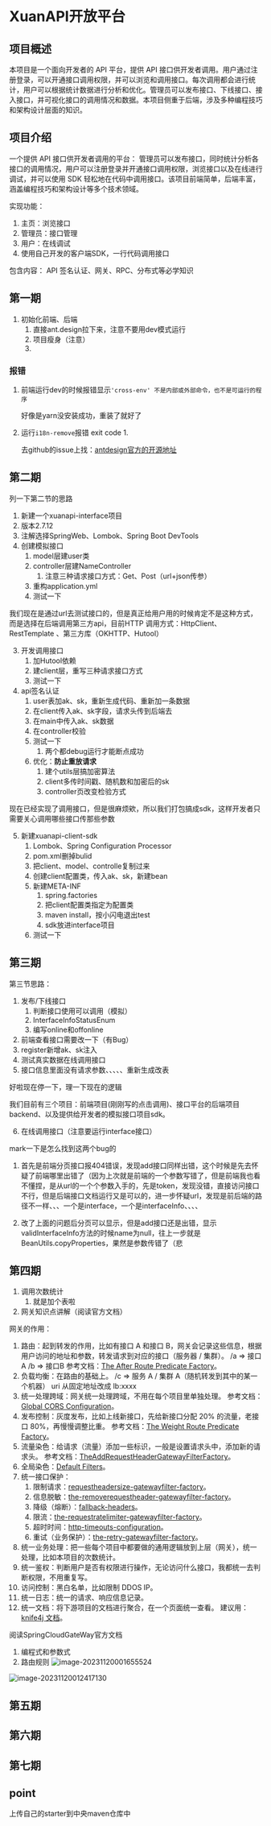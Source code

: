 # XuanAPI开放平台

## 项目概述

 本项目是一个面向开发者的 API 平台，提供 API
接口供开发者调用。用户通过注册登录，可以开通接口调用权限，并可以浏览和调用接口。每次调用都会进行统计，用户可以根据统计数据进行分析和优化。管理员可以发布接口、下线接口、接入接口，并可视化接口的调用情况和数据。本项目侧重于后端，涉及多种编程技巧和架构设计层面的知识。

## 项目介绍

 一个提供 API 接口供开发者调用的平台：
​ 管理员可以发布接口，同时统计分析各接口的调用情况，用户可以注册登录并开通接口调用权限，浏览接口以及在线进行调试，并可以使用
SDK 轻松地在代码中调用接口。该项目前端简单，后端丰富，涵盖编程技巧和架构设计等多个技术领域。

 实现功能：

1. 主页：浏览接口
2. 管理员：接口管理
3. 用户：在线调试
4. 使用自己开发的客户端SDK，一行代码调用接口

包含内容： API 签名认证、网关、RPC、分布式等必学知识

## 第一期

1. 初始化前端、后端
    1. 直接ant.design拉下来，注意不要用dev模式运行
    2. 项目瘦身（注意）
    2.

### 报错

1. 前端运行dev的时候报错显示`'cross-env' 不是内部或外部命令，也不是可运行的程序`

   好像是yarn没安装成功，重装了就好了

2. 运行`i18n-remove`报错 exit code 1.

   去github的issue上找：[antdesign官方的开源地址](https://github.com/ant-design/ant-design-pro)



## 第二期

列一下第二节的思路

1.  新建一个xuanapi-interface项目
   1. 版本2.7.12
   2. 注解选择SpringWeb、Lombok、Spring Boot DevTools
2. 创建模拟接口
   1. model层建user类
   2. controller层建NameController
      1. 注意三种请求接口方式：Get、Post（url+json传参）
   3. 重构application.yml
   4. 测试一下

我们现在是通过url去测试接口的，但是真正给用户用的时候肯定不是这种方式，而是选择在后端调用第三方api，目前HTTP 调用方式：HttpClient、RestTemplate
、第三方库（OKHTTP、Hutool）

3. 开发调用接口
   1. 加Hutool依赖
   2. 建client层，重写三种请求接口方式
   3. 测试一下
4. api签名认证
   1. user表加ak、sk，重新生成代码、重新加一条数据
   2. 在client传入ak、sk字段，请求头传到后端去
   3. 在main中传入ak、sk数据
   4. 在controller校验
   5. 测试一下
      1. 两个都debug运行才能断点成功
   6. 优化：**防止重放请求**
      1. 建个utils层搞加密算法
      2. client多传时间戳、随机数和加密后的sk
      3. controller页改变检验方式

现在已经实现了调用接口，但是很麻烦欸，所以我们打包搞成sdk，这样开发者只需要关心调用哪些接口传那些参数

5. 新建xuanapi-client-sdk
   1. Lombok、Spring Configuration Processor
   2. pom.xml删掉bulid
   3. 把client、model、controlle复制过来
   4. 创建client配置类，传入ak、sk，新建bean
   5. 新建META-INF
      1. spring.factories
      2. 把client配置类指定为配置类
      3. maven install，按小闪电退出test
      4. sdk放进interface项目
   6. 测试一下



## 第三期

第三节思路：

1. 发布/下线接口
   1. 判断接口使用可以调用（模拟）
   2. InterfaceInfoStatusEnum
   3. 编写online和offonline
2. 前端查看接口需要改一下（有Bug）
3. register新增ak、sk注入
4. 测试真实数据在线调用接口
5. 接口信息里面没有请求参数、、、、、重新生成改表

好啦现在停一下，理一下现在的逻辑

我们目前有三个项目：前端项目(刚刚写的点击调用)、接口平台的后端项目backend、以及提供给开发者的模拟接口项目sdk。

6. 在线调用接口（注意要运行interface接口）

mark一下是怎么找到这两个bug的

1. 首先是前端分页接口报404错误，发现add接口同样出错，这个时候是先去怀疑了前端哪里出错了（因为上次就是前端的一个参数写错了，但是前端我也看不懂捏，是从url的一个个参数入手的，先是token，发现没错，直接访问接口不行，但是后端接口文档运行又是可以的，进一步怀疑url，发现是前后端的路径不一样、、、一个是interface，一个是interfaceInfo、、、、

2. 改了上面的问题后分页可以显示，但是add接口还是出错，显示validInterfaceInfo方法的时候name为null，往上一步就是BeanUtils.copyProperties，果然是参数传错了（悲



## 第四期

1. 调用次数统计
   1. 就是加个表啦
2. 网关知识点讲解（阅读官方文档）



网关的作用：

1. 路由：起到转发的作用，比如有接口 A 和接口 B，网关会记录这些信息，根据用户访问的地址和参数，转发请求到对应的接口（服务器 / 集群）。
   /a => 接口A
   /b => 接口B
   参考文档：[The After Route Predicate Factory](https://docs.spring.io/spring-cloud-gateway/docs/current/reference/html/#the-after-route-predicate-factory)。
2. 负载均衡：在路由的基础上。
   /c => 服务 A / 集群 A（随机转发到其中的某一个机器）
   uri 从固定地址改成 lb:xxxx
3. 统一处理跨域：网关统一处理跨域，不用在每个项目里单独处理。
   参考文档：[Global CORS Configuration](https://docs.spring.io/spring-cloud-gateway/docs/current/reference/html/#global-cors-configuration)。
4. 发布控制：灰度发布，比如上线新接口，先给新接口分配 20% 的流量，老接口 80%，再慢慢调整比重。
   参考文档：[The Weight Route Predicate Factory](https://docs.spring.io/spring-cloud-gateway/docs/current/reference/html/#the-weight-route-predicate-factory)。
5. 流量染色：给请求（流量）添加一些标识，一般是设置请求头中，添加新的请求头。
   参考文档：[TheAddRequestHeaderGatewayFilterFactory](https://docs.spring.io/spring-cloud-gateway/docs/current/reference/html/#the-addrequestheader-gatewayfilter-factory)。
6. 全局染色：[Default Filters](https://docs.spring.io/spring-cloud-gateway/docs/current/reference/html/#default-filters)。
7. 统一接口保护：
   1. 限制请求：[requestheadersize-gatewayfilter-factory](https://docs.spring.io/spring-cloud-gateway/docs/current/reference/html/#requestheadersize-gatewayfilter-factory)。
   2. 信息脱敏：[the-removerequestheader-gatewayfilter-factory](https://docs.spring.io/spring-cloud-gateway/docs/current/reference/html/#the-removerequestheader-gatewayfilter-factory)。
   3. 降级（熔断）：[fallback-headers](https://docs.spring.io/spring-cloud-gateway/docs/current/reference/html/#fallback-headers)。
   4. 限流：[the-requestratelimiter-gatewayfilter-factory](https://docs.spring.io/spring-cloud-gateway/docs/current/reference/html/#the-requestratelimiter-gatewayfilter-factory)。
   5. 超时时间：[http-timeouts-configuration](https://docs.spring.io/spring-cloud-gateway/docs/current/reference/html/#http-timeouts-configuration)。
   6. 重试（业务保护）：[the-retry-gatewayfilter-factory](https://docs.spring.io/spring-cloud-gateway/docs/current/reference/html/#the-retry-gatewayfilter-factory)。
8. 统一业务处理：把一些每个项目中都要做的通用逻辑放到上层（网关），统一处理，比如本项目的次数统计。
9. 统一鉴权：判断用户是否有权限进行操作，无论访问什么接口，我都统一去判断权限，不用重复写。
10. 访问控制：黑白名单，比如限制 DDOS IP。
11. 统一日志：统一的请求、响应信息记录。
12. 统一文档：将下游项目的文档进行聚合，在一个页面统一查看。
    建议用：[knife4j 文档](https://doc.xiaominfo.com/docs/middleware-sources/aggregation-introduction)。



阅读SpringCloudGateWay官方文档

1. 编程式和参数式
2. 路由规则
   ![image-20231120001655524](https://cdn.jsdelivr.net/gh/kixuan/PicGo/images/image-20231120001655524.png)

![image-20231120012417130](https://cdn.jsdelivr.net/gh/kixuan/PicGo/images/image-20231120012417130.png)

## 第五期

## 第六期

## 第七期





## point

上传自己的starter到中央maven仓库中